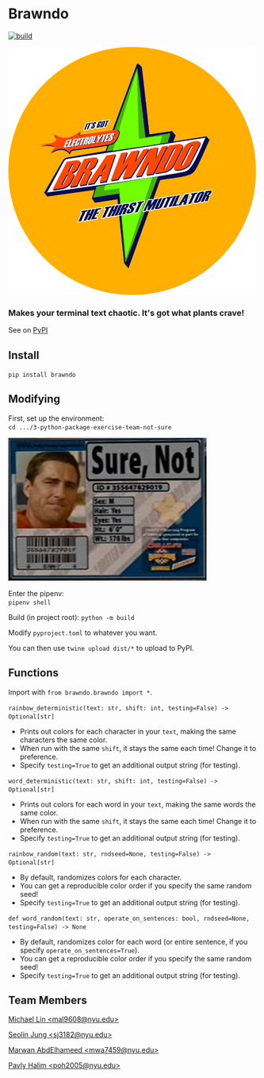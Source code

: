 # Brawndo
[![build](https://github.com/software-students-fall2023/3-python-package-exercise-team-not-sure/actions/workflows/python-app.yml/badge.svg)](https://github.com/software-students-fall2023/3-python-package-exercise-team-not-sure/actions/workflows/python-app.yml)

![It's Got Electrolytes!](https://github.com/software-students-fall2023/3-python-package-exercise-team-not-sure/blob/main/images/cover.png?raw=true)

### Makes your terminal text chaotic. It's got what plants crave!

See on [PyPI](https://pypi.org/project/brawndo/)

## Install
`pip install brawndo`

## Modifying

First, set up the environment:  
`cd .../3-python-package-exercise-team-not-sure`

![](https://github.com/software-students-fall2023/3-python-package-exercise-team-not-sure/blob/main/images/not_sure.jpg?raw=true)

Enter the pipenv:  
`pipenv shell`

Build (in project root):
`python -m build`


Modify `pyproject.toml` to whatever you want.

You can then use `twine upload dist/*` to upload to PyPI.

## Functions

Import with `from brawndo.brawndo import *`.

`rainbow_deterministic(text: str, shift: int, testing=False) -> Optional[str]`

- Prints out colors for each character in your `text`, making the same characters the same color.
- When run with the same `shift`, it stays the same each time! Change it to preference.
- Specify `testing=True` to get an additional output string (for testing).

`word_deterministic(text: str, shift: int, testing=False) -> Optional[str]`

- Prints out colors for each word in your `text`, making the same words the same color.
- When run with the same `shift`, it stays the same each time! Change it to preference.
- Specify `testing=True` to get an additional output string (for testing).

`rainbow_random(text: str, rndseed=None, testing=False) -> Optional[str]`

- By default, randomizes colors for each character.
- You can get a reproducible color order if you specify the same random seed!
- Specify `testing=True` to get an additional output string (for testing).

`def word_random(text: str, operate_on_sentences: bool, rndseed=None, testing=False) -> None`

- By default, randomizes color for each word (or entire sentence, if you specify `operate_on_sentences=True`).
- You can get a reproducible color order if you specify the same random seed!
- Specify `testing=True` to get an additional output string (for testing).

## Team Members

[Michael Lin \<mal9608@nyu.edu\>](https://github.com/freerainboxbox)

[Seolin Jung \<sj3182@nyu.edu\>](https://github.com/seolinjung)

[Marwan AbdElhameed \<mwa7459@nyu.edu\>](https://github.com/MarwanWalid2)

[Pavly Halim \<poh2005@nyu.edu\>](https://github.com/pavlyhalim)